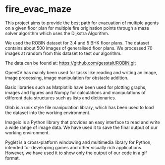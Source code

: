 # fire_evac_maze
This project aims to provide the best path for evacuation of multiple agents on a given floor plan for multiple fire origination points through a maze solver algorithm which uses the Dijkstra Algorithm. 

We used the ROBIN dataset for 3,4 and 5 BHK floor plans. The dataset contains about 500 images of generalised floor plans. We processed 70 images at random from this dataset to test our algorithm.

The data can be found at: https://github.com/gesstalt/ROBIN.git

OpenCV has mainly been used for tasks like reading and writing an image,
image processing, image manipulation for obstacle addition.

Basic libraries such as Matplotlib have been used for plotting graphs,
images and figures and Numpy for calculations and manipulations of different 
data structures such as lists and dictionaries.

Glob is a unix style file manipulation library, which has been used to load
the dataset into the working environment.

Imageio is a Python library that provides an easy interface to read 
and write a wide range of image data. 
We have used it to save the final output of our working environment.

Pyglet is a cross-platform windowing and multimedia library for Python, 
intended for developing games and other visually rich applications. However,
we have used it to show only  the output of our code in a gif format.


